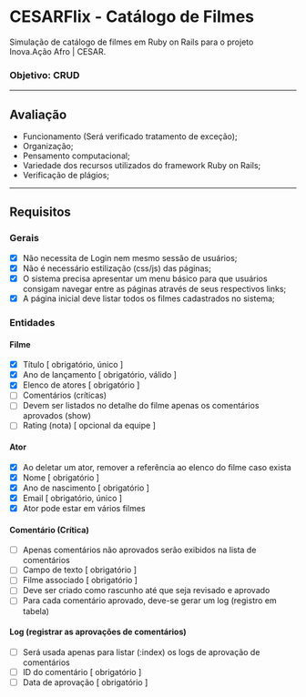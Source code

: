 # CESARFlix - Catálogo de Filmes
Simulação de catálogo de filmes em Ruby on Rails para o projeto Inova.Ação Afro | CESAR.
### Objetivo: CRUD
------
## Avaliação
- Funcionamento (Será verificado tratamento de exceção);
- Organização;
- Pensamento computacional;
- Variedade dos recursos utilizados do framework Ruby on Rails;
- Verificação de plágios;
---
## Requisitos
### Gerais
- [x] Não necessita de Login nem mesmo sessão de
usuários;
- [x] Não é necessário estilização (css/js) das páginas;
- [x] O sistema precisa apresentar um menu básico para que usuários consigam navegar entre as páginas através de seus respectivos links;
- [x] A página inicial deve listar todos os filmes cadastrados no sistema;
### Entidades
#### Filme
- [x] Título [ obrigatório, único ]
- [x] Ano de lançamento [ obrigatório, válido ]
- [x] Elenco de atores [ obrigatório ]
- [ ] Comentários (críticas)
- [ ] Devem ser listados no detalhe do filme apenas os comentários aprovados (show)
- [ ] Rating (nota) [ opcional da equipe ]

#### Ator
- [x] Ao deletar um ator, remover a referência ao elenco do filme caso exista
- [x] Nome [ obrigatório ]
- [x] Ano de nascimento [ obrigatório ]
- [x] Email [ obrigatório, único ]
- [x] Ator pode estar em vários filmes

#### Comentário (Crítica)
- [ ] Apenas comentários não aprovados serão exibidos na lista de comentários
- [ ] Campo de texto [ obrigatório ]
- [ ] Filme associado [ obrigatório ]
- [ ] Deve ser criado como rascunho até que seja revisado e aprovado
- [ ] Para cada comentário aprovado, deve-se gerar um log (registro em tabela)

#### Log (registrar as aprovações de comentários)
- [ ] Será usada apenas para listar (:index) os logs de aprovação de comentários
- [ ] ID do comentário [ obrigatório ]
- [ ] Data de aprovação [ obrigatório ]